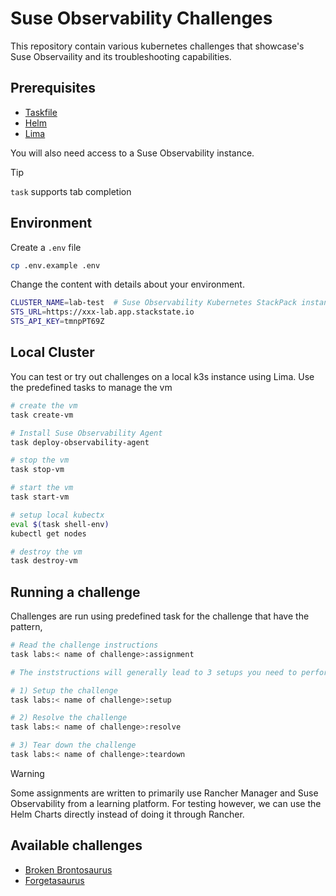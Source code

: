 # Suse Observability Challenges

This repository contain various kubernetes challenges that showcase's Suse Observaility and its troubleshooting capabilities.

## Prerequisites

- [Taskfile](https://taskfile.dev/installation/)
- [Helm](https://helm.sh/docs/intro/install/)
- [Lima](https://lima-vm.io/docs/installation/)

You will also need access to a Suse Observability instance.

> [!TIP]
> `task` supports tab completion

## Environment 

Create a `.env` file 

```bash
cp .env.example .env
```

Change the content with details about your environment.

```bash
CLUSTER_NAME=lab-test  # Suse Observability Kubernetes StackPack instance name
STS_URL=https://xxx-lab.app.stackstate.io
STS_API_KEY=tmnpPT69Z
```

## Local Cluster

You can test or try out challenges on a local k3s instance using Lima. 
Use the predefined tasks to manage the vm

```bash
# create the vm
task create-vm

# Install Suse Observability Agent
task deploy-observability-agent

# stop the vm
task stop-vm

# start the vm
task start-vm

# setup local kubectx 
eval $(task shell-env)
kubectl get nodes

# destroy the vm
task destroy-vm

```

## Running a challenge

Challenges are run using predefined task for the challenge that have the pattern,

```bash
# Read the challenge instructions
task labs:< name of challenge>:assignment

# The inststructions will generally lead to 3 setups you need to perform in environment

# 1) Setup the challenge
task labs:< name of challenge>:setup

# 2) Resolve the challenge
task labs:< name of challenge>:resolve

# 3) Tear down the challenge
task labs:< name of challenge>:teardown

```

> [!WARNING]
> Some assignments are written to primarily use Rancher Manager and Suse Observability from a learning platform. For testing however, we can
> use the Helm Charts directly instead of doing it through Rancher. 

## Available challenges

- [Broken Brontosaurus](./labs/broken-brontosaurus/assignment.md)
- [Forgetasaurus](./labs/forgetasaurus/assignment.md)